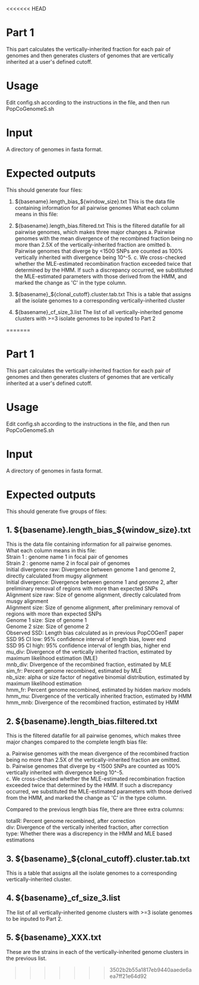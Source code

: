 <<<<<<< HEAD
# Part 1
This part calculates the vertically-inherited fraction for each pair of genomes and then generates clusters of genomes that are vertically inherited at a user's defined cutoff. 

# Usage
Edit config.sh according to the instructions in the file, and then run PopCoGenomeS.sh

# Input
A directory of genomes in fasta format.

# Expected outputs
This should generate four files:
1. ${basename}.length_bias_${window_size}.txt  This is the data file containing information for all pairwise genomes
   What each column means in this file:
   
   
3. ${basename}.length_bias.filtered.txt  This is the filtered datafile for all pairwise genomes, which makes three major changes
   a. Pairwise genomes with the mean divergence of the recombined fraction being no more than 2.5X of the vertically-inherited fraction are omitted 
   b. Pairwise genomes that diverge by <1500 SNPs are counted as 100% vertically inherited with divergence being 10^-5.
   c. We cross-checked whether the MLE-estimated recombination fraction exceeded twice that determined by the HMM. If such a discrepancy occurred, we  substituted the MLE-estimated parameters with those derived from the HMM, and marked the change as 'C' in the type column.
4. ${basename}_${clonal_cutoff}.cluster.tab.txt This is a table that assigns all the isolate genomes to a corresponding vertically-inherited cluster 
5. ${basename}_cf_size_3.list The list of all vertically-inherited genome clusters with >=3 isolate genomes to be inputed to Part 2
   


=======
# Part 1
This part calculates the vertically-inherited fraction for each pair of genomes and then generates clusters of genomes that are vertically inherited at a user's defined cutoff. 

# Usage
Edit config.sh according to the instructions in the file, and then run PopCoGenomeS.sh

# Input
A directory of genomes in fasta format.

# Expected outputs
This should generate five groups of files:
## 1. ${basename}.length_bias_${window_size}.txt  
   This is the data file containing information for all pairwise genomes.  
   What each column means in this file:  
   Strain 1 : genome name 1 in focal pair of genomes  
   Strain 2 : genome name 2 in focal pair of genomes  
   Initial divergence raw: Divergence between genome 1 and genome 2, directly calculated from mugsy alignment  
   Initial divergence: Divergence between genome 1 and genome 2, after preliminary removal of regions with more than expected SNPs  
   Alignment size raw: Size of genome alignment, directly calculated from musgy alignment  
   Alignment size: Size of genome alignment, after preliminary removal of regions with more than expected SNPs  
   Genome 1 size: Size of genome 1  
   Genome 2 size: Size of genome 2  
   Observed SSD: Length bias calculated as in previous PopCOGenT paper  
   SSD 95 CI low: 95% confidence interval of length bias, lower end  
   SSD 95 CI high: 95% confidence interval of length bias, higher end  
   mu_div: Divergence of the vertically inherited fraction, estimated by maximum likelihood estimation (MLE)  
   mnb_div: Divergence of the recombined fraction, estimated by MLE  
   sim_fr: Percent genome recombined, estimated by MLE  
   nb_size: alpha or size factor of negative binomial distribution, estimated by maximum likelihood estimation  
   hmm_fr: Percent genome recombined, estimated by hidden markov models  
   hmm_mu: Divergence of the vertically inherited fraction, estimated by HMM  
   hmm_mnb: Divergence of the recombined fraction, estimated by HMM  
   
## 2. ${basename}.length_bias.filtered.txt  
   This is the filtered datafile for all pairwise genomes, which makes three major changes compared to the complete length bias file:  
   
   a. Pairwise genomes with the mean divergence of the recombined fraction being no more than 2.5X of the vertically-inherited fraction are omitted.     
   b. Pairwise genomes that diverge by <1500 SNPs are counted as 100% vertically inherited with divergence being 10^-5.   
   c. We cross-checked whether the MLE-estimated recombination fraction exceeded twice that determined by the HMM. If such a discrepancy occurred, we  substituted the MLE-estimated parameters with those derived from the HMM, and marked the change as 'C' in the type column.  
   
   Compared to the previous length bias file, there are three extra columns:  
   
   totalR: Percent genome recombined, after correction  
   div: Divergence of the vertically inherited fraction, after correction  
   type: Whether there was a discrepency in the HMM and MLE based estimations  

## 3. ${basename}_${clonal_cutoff}.cluster.tab.txt  
   This is a table that assigns all the isolate genomes to a corresponding vertically-inherited cluster.  
## 4. ${basename}_cf_size_3.list      
   The list of all vertically-inherited genome clusters with >=3 isolate genomes to be inputed to Part 2.  
## 5. ${basename}_XXX.txt
   These are the strains in each of the vertically-inherited genome clusters in the previous list.  
   


>>>>>>> 3502b2b55a1817eb9440aaede6aea7ff21e64d92
